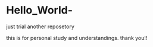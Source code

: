 # Hello_World-
just trial another reposetory


this is for personal study and understandings. thank you!!
